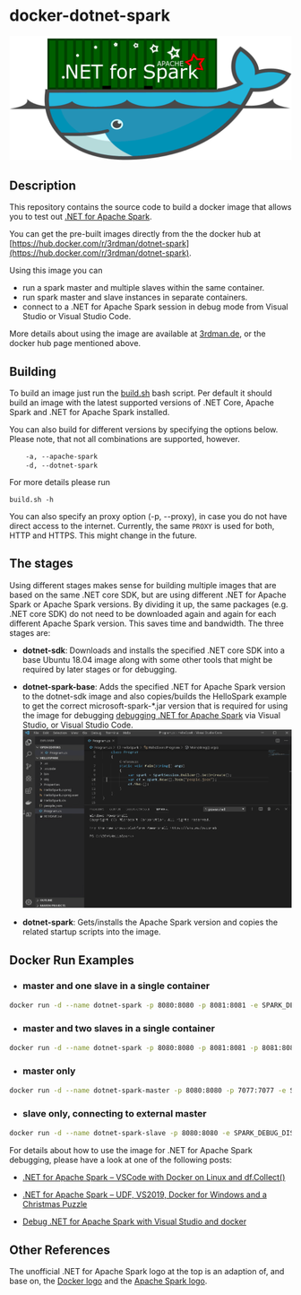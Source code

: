 # docker-dotnet-spark

![Icon](resource/docker-dotnet-spark.png)

## Description

This repository contains the source code to build a docker image that allows you to test out [.NET for Apache Spark](https://dotnet.microsoft.com/apps/data/spark).

You can get the pre-built images directly from the the docker hub at [https://hub.docker.com/r/3rdman/dotnet-spark](https://hub.docker.com/r/3rdman/dotnet-spark).

Using this image you can

- run a spark master and multiple slaves within the same container.
- run spark master and slave instances in separate containers.
- connect to a .NET for Apache Spark session in debug mode from Visual Studio or Visual Studio Code.

More details about using the image are available at [3rdman.de](https://3rdman.de/tag/net-for-apache-spark/), or the docker hub page mentioned above.

## Building

To build an image just run the [build.sh](Linux/build.sh) bash script. Per default it should build an image with the latest supported versions of .NET Core, Apache Spark and .NET for Apache Spark installed.

You can also build for different versions by specifying the options below.
Please note, that not all combinations are supported, however.

```
    -a, --apache-spark
    -d, --dotnet-spark
```

For more details please run

```
build.sh -h
```

You can also specify an proxy option (-p, --proxy), in case you do not have direct access to the internet. Currently, the same `PROXY` is used for both, HTTP and HTTPS. This might change in the future.



## The stages

Using different stages makes sense for building multiple images that are based on the same .NET core SDK, but are using different .NET for Apache Spark or Apache Spark versions.
By dividing it up, the same packages (e.g. .NET core SDK) do not need to be downloaded again and again for each different Apache Spark version. This saves time and bandwidth.
The three stages are:

- **dotnet-sdk**: Downloads and installs the specified .NET core SDK into a base Ubuntu 18.04 image along with some other tools that might be required by later stages or for debugging.

- **dotnet-spark-base**: Adds the specified .NET for Apache Spark version to the dotnet-sdk image and also copies/builds the HelloSpark example to get the correct microsoft-spark-*.jar version that is required for using the image for debugging [debugging .NET for Apache Spark](https://docs.microsoft.com/en-us/dotnet/spark/how-to-guides/debug) via Visual Studio, or Visual Studio Code.
![Debug](resource/dotnet-spark-vsc-debug.gif)

- **dotnet-spark**: Gets/installs the Apache Spark version and copies the related startup scripts into the image.

## Docker Run Examples

- ### master and one slave in a single container

```bash
docker run -d --name dotnet-spark -p 8080:8080 -p 8081:8081 -e SPARK_DEBUG_DISABLED=true 3rdman/dotnet-spark:latest
```

- ### master and two slaves in a single container

```bash
docker run -d --name dotnet-spark -p 8080:8080 -p 8081:8081 -p 8081:8081 -e SPARK_DEBUG_DISABLED=true -e SPARK_WORKER_INSTANCES=2 3rdman/dotnet-spark:latest
```

- ### master only

```bash
docker run -d --name dotnet-spark-master -p 8080:8080 -p 7077:7077 -e SPARK_DEBUG_DISABLED=true -e SPARK_WORKER_INSTANCES=0 3rdman/dotnet-spark:latest
```

- ### slave only, connecting to external master

```bash
docker run -d --name dotnet-spark-slave -p 8080:8080 -e SPARK_DEBUG_DISABLED=true -e SPARK_MASTER_DISABLED=true -e SPARK_MASTER_URL="spark://master-hostname:7077" 3rdman/dotnet-spark:latest
```

For details about how to use the image for .NET for Apache Spark debugging, please have a look at one of the following posts:

- [.NET for Apache Spark – VSCode with Docker on Linux and df.Collect()](https://3rdman.de/2020/01/net-for-apache-spark-visual-studio-code-with-docker-on-linux/)

- [.NET for Apache Spark – UDF, VS2019, Docker for Windows and a Christmas Puzzle](https://3rdman.de/2019/12/net-for-apache-spark-udf-vs2019-docker-for-windows-and-a-christmas-puzzle/)

- [Debug .NET for Apache Spark with Visual Studio and docker](https://3rdman.de/2019/10/debug-net-for-apache-spark-with-visual-studio-and-docker/)

## Other References

The unofficial .NET for Apache Spark logo at the top is an adaption of, and base on, the [Docker logo](https://en.wikipedia.org/wiki/Docker_(software)#/media/File:Docker_(container_engine)_logo.svg) and the [Apache Spark logo](https://en.wikipedia.org/wiki/Apache_Spark#/media/File:Apache_Spark_logo.svg).

